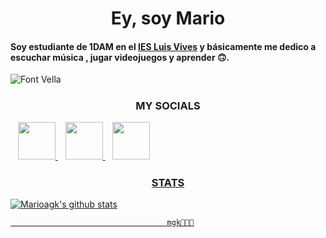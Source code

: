 # <h1 align="center"> Ey, soy Mario

#### Soy estudiante de 1DAM en el [IES Luis Vives](http://iesluisvives.es/) y básicamente me dedico a escuchar música , jugar videojuegos y  aprender 🙃.

![Font Vella](./images/videeo.gif)



##### <h3 align="center"> MY SOCIALS
</a> &nbsp;&nbsp;
    <a href="https://twitter.com/_mariioo17" target="_blank">
        <img loading="lazy" src="https://i.imgur.com/U4Uiaef.png" 
    height="60">
</a> &nbsp;&nbsp;
    <a href="https://www.instagram.com/_mariioo17/" target="_blank">
        <img loading="lazy" src="https://ladatacuenta.com/wp-content/uploads/2021/01/instagram-logo-png-transparent-0.png" 
    height="60">
</a> &nbsp;&nbsp;
    <a href="https://open.spotify.com/user/r2r76g1x5dwf53l3q58kci3yp?si=i2Zmw6mPRr-9KBGUuPq5uw" target="_blank">
        <img loading="lazy" src="https://w7.pngwing.com/pngs/188/912/png-transparent-spotify-logo-streaming-media-podcast-music-stitcher-angle-logo-playlist.png" 
    height="60">

    


##### <h3 align="center"> STATS

![Marioagk's github stats](https://github-readme-stats.vercel.app/api?username=marioagk&show_icons=true&theme=dracula)


                                       mgk🧛🏽😴
